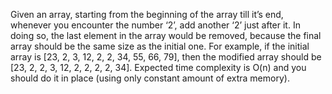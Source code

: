 Given an array, starting from the beginning of the array till it’s end, whenever you encounter the number ‘2’, add another ‘2’ just after it. In doing so, the last element in the array would be removed, because the final array should be the same size as the initial one. For example, if the initial array is [23, 2, 3, 12, 2, 2, 34, 55, 66, 79], then the modified array should be [23, 2, 2, 3, 12, 2, 2, 2, 2, 34]. Expected time complexity is O(n) and you should do it in place (using only constant amount of extra memory).
